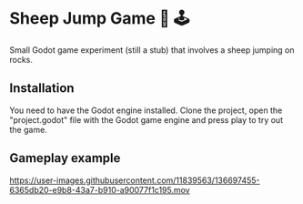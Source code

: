 # Sheep Jump Game :sheep: :joystick:

Small Godot game experiment (still a stub) that involves a sheep jumping on rocks.

## Installation

You need to have the Godot engine installed. Clone the project, open the "project.godot" file with the Godot game engine and press play to try out the game.

## Gameplay example

https://user-images.githubusercontent.com/11839563/136697455-6365db20-e9b8-43a7-b910-a90077f1c195.mov




